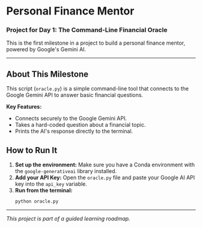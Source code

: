 # Personal Finance Mentor

### Project for Day 1: The Command-Line Financial Oracle

This is the first milestone in a project to build a personal finance mentor, powered by Google's Gemini AI.

---

## About This Milestone

This script (`oracle.py`) is a simple command-line tool that connects to the Google Gemini API to answer basic financial questions.

**Key Features:**
* Connects securely to the Google Gemini API.
* Takes a hard-coded question about a financial topic.
* Prints the AI's response directly to the terminal.

## How to Run It

1.  **Set up the environment:** Make sure you have a Conda environment with the `google-generativeai` library installed.
2.  **Add your API Key:** Open the `oracle.py` file and paste your Google AI API key into the `api_key` variable.
3.  **Run from the terminal:**
    ```bash
    python oracle.py
    ```

---

*This project is part of a guided learning roadmap.*